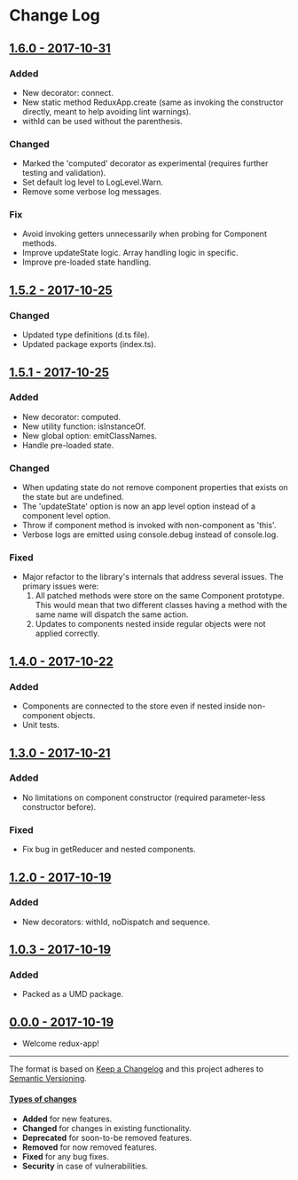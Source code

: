 # Change Log

## [1.6.0 - 2017-10-31](https://github.com/alonrbar/redux-app/tree/v1.6.0)

### Added

- New decorator: connect.
- New static method ReduxApp.create (same as invoking the constructor directly, meant to help avoiding lint warnings).
- withId can be used without the parenthesis.

### Changed

- Marked the 'computed' decorator as experimental (requires further testing and validation).
- Set default log level to LogLevel.Warn.
- Remove some verbose log messages.

### Fix

- Avoid invoking getters unnecessarily when probing for Component methods.
- Improve updateState logic. Array handling logic in specific.
- Improve pre-loaded state handling.

## [1.5.2 - 2017-10-25](https://github.com/alonrbar/redux-app/tree/v1.5.2)

### Changed

- Updated type definitions (d.ts file).
- Updated package exports (index.ts).

## [1.5.1 - 2017-10-25](https://github.com/alonrbar/redux-app/tree/v1.5.1)

### Added

- New decorator: computed.
- New utility function: isInstanceOf.
- New global option: emitClassNames.
- Handle pre-loaded state.

### Changed

- When updating state do not remove component properties that exists on the state but are undefined.
- The 'updateState' option is now an app level option instead of a component level option.
- Throw if component method is invoked with non-component as 'this'.
- Verbose logs are emitted using console.debug instead of console.log.

### Fixed

- Major refactor to the library's internals that address several issues. The primary issues were:
  1. All patched methods were store on the same Component prototype. This would mean that two different classes having a method with the same name will dispatch the same action.
  2. Updates to components nested inside regular objects were not applied correctly.

## [1.4.0 - 2017-10-22](https://github.com/alonrbar/redux-app/tree/v1.4.0)

### Added

- Components are connected to the store even if nested inside non-component objects.
- Unit tests.

## [1.3.0 - 2017-10-21](https://github.com/alonrbar/redux-app/tree/v1.3.0)

### Added

- No limitations on component constructor (required parameter-less constructor before).

### Fixed

- Fix bug in getReducer and nested components.

## [1.2.0 - 2017-10-19](https://github.com/alonrbar/redux-app/tree/v1.2.0)

### Added

- New decorators: withId, noDispatch and sequence.

## [1.0.3 - 2017-10-19](https://github.com/alonrbar/redux-app/tree/v1.0.3)

### Added

- Packed as a UMD package.

## [0.0.0 - 2017-10-19](https://github.com/alonrbar/redux-app)

- Welcome redux-app!

---

The format is based on [Keep a Changelog](http://keepachangelog.com/) and this project adheres to [Semantic Versioning](http://semver.org/).

#### [Types of changes](http://keepachangelog.com)

- **Added** for new features.
- **Changed** for changes in existing functionality.
- **Deprecated** for soon-to-be removed features.
- **Removed** for now removed features.
- **Fixed** for any bug fixes.
- **Security** in case of vulnerabilities.